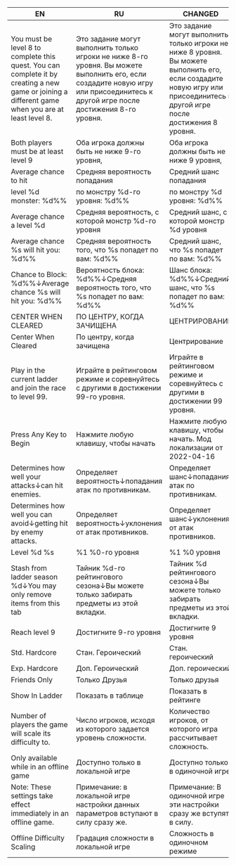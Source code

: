 | EN | RU | CHANGED |
| --- | --- | --- |
| You must be level 8 to complete this quest. You can complete it by creating a new game or joining a different game when you are at least level 8. | Это задание могут выполнить только игроки не ниже 8-го уровня. Вы можете выполнить его, если создадите новую игру или присоединитесь к другой игре после достижения 8-го уровня. | Это задание могут выполнить только игроки не ниже 8 уровня. Вы можете выполнить его, если создадите новую игру или присоединитесь к другой игре после достижения 8 уровня. |
| Both players must be at least level 9 | Оба игрока должны быть не ниже 9-го уровня, | Оба игрока должны быть не ниже 9 уровня, |
| Average chance to hit | Средняя вероятность попадания | Средний шанс попадания |
| level %d monster: %d%% | по монстру %d-го уровня: %d%% | по монстру %d уровня: %d%% |
| Average chance a level %d | Средняя вероятность, с которой монстр %d-го уровня | Средний шанс, с которой монстр %d уровня |
| Average chance %s will hit you: %d%% | Средняя вероятность того, что %s попадет по вам: %d%% | Средний шанс, что %s попадет по вам: %d%% |
| Chance to Block: %d%%↓Average chance %s will hit you: %d%% | Вероятность блока: %d%%↓Средняя вероятность того, что %s попадет по вам: %d%% | Шанс блока: %d%%↓Средний шанс, что %s попадет по вам: %d%% |
| CENTER WHEN CLEARED | ПО ЦЕНТРУ, КОГДА ЗАЧИЩЕНА | ЦЕНТРИРОВАНИЕ |
| Center When Cleared | По центру, когда зачищена | Центрирование |
| Play in the current ladder and join the race to level 99. | Играйте в рейтинговом режиме и соревнуйтесь с другими в достижении 99-го уровня. | Играйте в рейтинговом режиме и соревнуйтесь с другими в достижении 99 уровня. |
| Press Any Key to Begin | Нажмите любую клавишу, чтобы начать | Нажмите любую клавишу, чтобы начать. Мод локализации от 2022-04-16 |
| Determines how well your attacks↓can hit enemies. | Определяет вероятность↓попадания атак по противникам. | Определяет шанс↓попадания атак по противникам. |
| Determines how well you can avoid↓getting hit by enemy attacks. | Определяет вероятность↓уклонения от атак противников. | Определяет шанс↓уклонения от атак противников. |
| Level %d %s | %1 %0-го уровня | %1 %0 уровня |
| Stash from ladder season %d↓You may only remove items from this tab | Тайник %d-го рейтингового сезона↓Вы можете только забирать предметы из этой вкладки. | Тайник %d рейтингового сезона↓Вы можете только забирать предметы из этой вкладки. |
| Reach level 9 | Достигните 9-го уровня | Достигните 9 уровня |
| Std. Hardcore | Стан. Героический | Стан. героический |
| Exp. Hardcore | Доп. Героический | Доп. героический |
| Friends Only | Только Друзья | Только друзья |
| Show In Ladder | Показать в таблице | Показать в рейтинге |
| Number of players the game will scale its difficulty to. | Число игроков, исходя из которого задается уровень сложности. | Количество игроков, от которого игра рассчитывает сложность. |
| Only available while in an offline game | Доступно только в локальной игре | Доступно только в одиночной игре |
| Note: These settings take effect immediately in an offline game. | Примечание: в локальной игре настройки данных параметров вступают в силу сразу же. | Примечание: В одиночной игре эти настройки сразу же вступят в силу. |
| Offline Difficulty Scaling | Градация сложности в локальной игре | Сложность в одиночном режиме |
